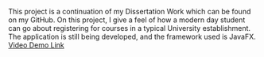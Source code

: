 This project is a continuation of my Dissertation Work which can be found on my GitHub. On this project, I give 
a feel of how a modern day student can go about registering for courses in a typical University establishment.
The application is still being developed, and the framework used is JavaFX. 
[Video Demo Link](https://youtu.be/hQF_LsJRBQw)
